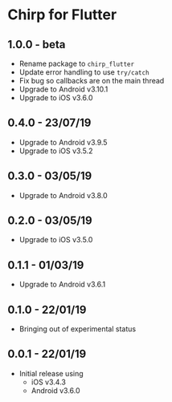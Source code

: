 # Chirp for Flutter

## 1.0.0 - beta

- Rename package to `chirp_flutter`
- Update error handling to use `try/catch`
- Fix bug so callbacks are on the main thread
- Upgrade to Android v3.10.1
- Upgrade to iOS v3.6.0

## 0.4.0 - 23/07/19

- Upgrade to Android v3.9.5
- Upgrade to iOS v3.5.2

## 0.3.0 - 03/05/19

- Upgrade to Android v3.8.0

## 0.2.0 - 03/05/19

- Upgrade to iOS v3.5.0

## 0.1.1 - 01/03/19

- Upgrade to Android v3.6.1

## 0.1.0 - 22/01/19

- Bringing out of experimental status

## 0.0.1 - 22/01/19

- Initial release using
    - iOS v3.4.3
    - Android v3.6.0

